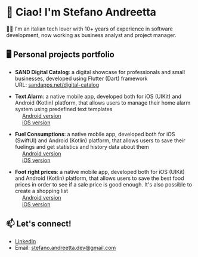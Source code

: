 # 👋 Ciao! I'm Stefano Andreetta

👨‍💻 I'm an italian tech lover with 10+ years of experience in software development, now working as business analyst and project manager.

## 🖥️ Personal projects portfolio

- **SAND Digital Catalog**: a digital showcase for professionals and small businesses, developed using Flutter (Dart) framework  
  URL: <a href="https://www.sandapps.net/digital-catalog" target="_blank">sandapps.net/digital-catalog</a>

- **Text Alarm**: a native mobile app, developed both for iOS (UIKit) and Android (Kotlin) platform, that allows users to manage their home alarm system using predefined text templates  
<img src="https://upload.wikimedia.org/wikipedia/commons/d/d7/Android_robot.svg" width="15" /> <a href="https://play.google.com/store/apps/details?id=it.sand.smsalarm" target="_blank">Android version</a>  
<img src="https://upload.wikimedia.org/wikipedia/commons/f/fa/Apple_logo_black.svg" width="15" /> <a href="https://apps.apple.com/by/app/security-system-gsm-text/id1581558398" target="_blank">iOS version</a>

- **Fuel Consumptions**: a native mobile app, developed both for iOS (SwiftUI) and Android (Kotlin) platform, that allows users to save their fuelings and get statistics and history data about them  
<img src="https://upload.wikimedia.org/wikipedia/commons/d/d7/Android_robot.svg" width="15" />  <a href="https://play.google.com/store/apps/details?id=com.stefanoandreetta.fuelconsumption" target="_blank">Android version</a>  
<img src="https://upload.wikimedia.org/wikipedia/commons/f/fa/Apple_logo_black.svg" width="15" /> <a href="https://apps.apple.com/by/app/fuel-consumptions/id1601266212" target="_blank">iOS version</a>

- **Foot right prices**: a native mobile app, developed both for iOS (UIKit) and Android (Kotlin) platform, that allows users to save the best food prices in order to see if a sale price is good enough. It's also possible to create a shopping list  
<img src="https://upload.wikimedia.org/wikipedia/commons/d/d7/Android_robot.svg" width="15" /> <a href="https://play.google.com/store/apps/details?id=com.stefanoandreetta.rightprice&hl=it" target="_blank">Android version</a>  
<img src="https://upload.wikimedia.org/wikipedia/commons/f/fa/Apple_logo_black.svg" width="15" /> <a href="https://apps.apple.com/by/app/food-right-prices/id1588038591" target="_blank">iOS version</a>


## 📫 Let's connect!
- [LinkedIn](https://www.linkedin.com/in/stefano-andreetta/)
- Email: stefano.andreetta.dev@gmail.com
